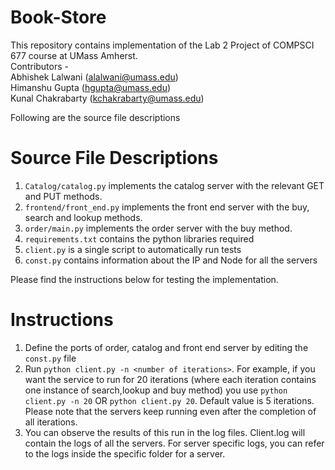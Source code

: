 # Book-Store

This repository contains implementation of the Lab 2 Project of COMPSCI 677 course at UMass Amherst. <br>
Contributors - <br>
Abhishek Lalwani (alalwani@umass.edu) <br>
Himanshu Gupta (hgupta@umass.edu) <br>
Kunal Chakrabarty (kchakrabarty@umass.edu) <br>

Following are the source file descriptions

# Source File Descriptions
1. `Catalog/catalog.py` implements the catalog server with the relevant GET and PUT methods.
2. `frontend/front_end.py` implements the front end server with the buy, search and lookup methods.
3. `order/main.py` implements the order server with the buy method. 
4. `requirements.txt` contains the python libraries required
5. `client.py` is a single script to automatically run tests
6. `const.py` contains information about the IP and Node for all the servers

Please find the instructions below for testing the implementation.

# Instructions 

1. Define the ports of order, catalog and front end server by editing the `const.py` file
2. Run `python client.py -n <number of iterations>`. For example, if you want the service to run for 20 iterations (where each iteration contains one instance of search,lookup and buy method) you use `python client.py -n 20` OR `python client.py 20`. Default value is 5 iterations. Please note that the servers keep running even after the completion of all iterations.
3. You can observe the results of this run in the log files. Client.log will contain the logs of all the servers. For server specific logs, you can refer to the logs inside the specific folder for a server.
